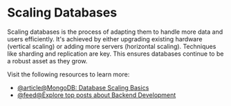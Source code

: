 # Scaling Databases

Scaling databases is the process of adapting them to handle more data and users efficiently. It's achieved by either upgrading existing hardware (vertical scaling) or adding more servers (horizontal scaling). Techniques like sharding and replication are key. This ensures databases continue to be a robust asset as they grow.

Visit the following resources to learn more:

- [@article@MongoDB: Database Scaling Basics](https://www.mongodb.com/basics/scaling)
- [@feed@Explore top posts about Backend Development](https://app.daily.dev/tags/backend?ref=roadmapsh)
